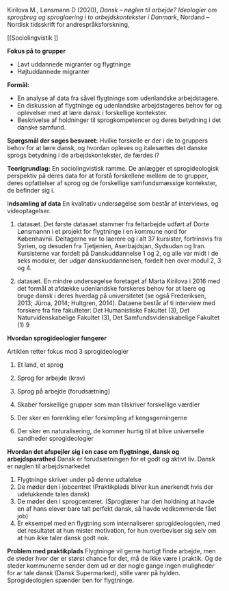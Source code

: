 Kirilova M.,  Lønsmann D (2020), *Dansk – nøglen til arbejde? Ideologier om sprogbrug og sproglaering i to arbejdskontekster i Danmark*, Nordand – Nordisk tidsskrift for andrespråksforskning, 

[[Sociolingvistik ]]

**Fokus på to grupper**
- Lavt uddannede migranter og flygtninge
- Højtuddannede migranter 

**Formål:**
- En analyse af data fra såvel flygtninge som udenlandske arbejdstagere.
- En diskussion af flygtninge og udenlandske arbejdstageres behov for og oplevelser med at lære dansk i forskellige kontekster.
- Beskrivelse af holdninger til sprogkompetencer og deres betydning i det danske samfund.

**Spørgsmål der søges besvaret:**
Hvilke forskelle er der i de to gruppers behov for at lære dansk, og hvordan opleves og italesættes det danske sprogs betydning i de arbejdskontekster, de færdes i?

**Teorigrundlag:** 
En sociolingvistisk ramme. De anlægger et sprogideologisk perspektiv på deres data for at forstå forskellene mellem de to grupper, deres opfattelser af sprog og de forskellige samfundsmæssige kontekster, de befinder sig i.

I**ndsamling af data**
En kvalitativ undersøgelse som består af interviews, og videoptagelser. 

1. datasæt. Det første datasaet stammer fra feltarbejde udført af Dorte Lønsmannn i et projekt for flygtninge i en kommune nord for Københavnii.  Deltagerne var to laerere og i alt 37 kursister, fortrinsvis fra Syrien, og desuden fra Tjetjenien, Aserbajdsjan, Sydsudan og Iran. Kursisterne var fordelt på Danskuddannelse 1 og 2, og alle var midt i de seks moduler, der udgør danskuddannelsen, fordelt hen over modul 2, 3 og 4.


2. datasæt. En mindre undersøgelse foretaget af Marta Kirilova i 2016 med det formål at afdække udenlandske forskeres behov for at laere og bruge dansk i deres hverdag på universitetet (se også Frederiksen, 2013; Jürna, 2014; Hultgren, 2014). Dataene består af ti interview med forskere fra fire fakulteter: Det Humanistiske Fakultet (3), Det Naturvidenskabelige Fakultet (3), Det Samfundsvidenskabelige Fakultet (1)
9

**Hvordan  sprogideologier fungerer** 

Artiklen retter fokus mod 3 sprogideologier
1. Et land, et sprog 
2. Sprog for arbejde (krav)
3. Sprog på arbejde (forudsætning)


1. Skaber forskellige grupper som man tilskriver forskellige værdier 
2.  Der sker en forenkling eller forsimpling af kengsgerningerne 
3. Der sker en naturalisering, de kommer hurtig til at blive universelle sandheder sprogideologier 


**Hvordan det afspejler sig i en case om flygtninge, dansk og arbejdsparathed**
Dansk er forudsætningen for et godt og aktivt liv. Dansk er nøglen til arbejdsmarkedet 
1. Flygtninge skriver under på denne udtalelse 
2. De møder den i jobcentret (Praktikplads bliver kun anerkendt hvis der udelukkende tales dansk)
3. De møder den i sprogcenteret. (Sproglærer har den holdning at havde en af hans elever bare talt perfekt dansk, så havde vedkommende fået job)
4. Er eksempel med en flygtning som internaliserer sprogideologoien, med det resultatet at hun mister motivation, for hun overbeviser sig selv om at hun ikke taler dansk godt nok.

**Problem med praktikplads** 
Flygtninge vil gerne hurtigt finde arbejde, men de steder hvor der er størst chance for det, må de ikke være i praktik. Og de steder kommunerne sender dem ud er der nogle gange ingen muligheder for ar tale dansk (Dansk Supermarked), stille varer på hylden.
Sprogideologien spænder ben for flygtninge.

